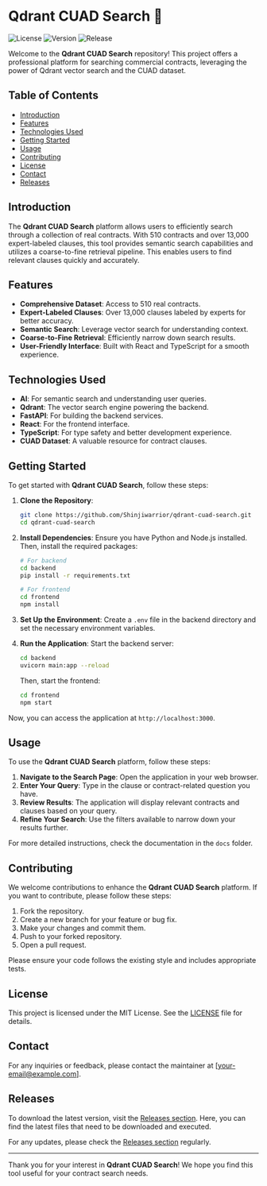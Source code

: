 # Qdrant CUAD Search 🚀

![License](https://img.shields.io/badge/license-MIT-blue.svg)
![Version](https://img.shields.io/badge/version-1.0.0-brightgreen.svg)
![Release](https://img.shields.io/badge/release-v1.0.0-orange.svg)

Welcome to the **Qdrant CUAD Search** repository! This project offers a professional platform for searching commercial contracts, leveraging the power of Qdrant vector search and the CUAD dataset. 

## Table of Contents

- [Introduction](#introduction)
- [Features](#features)
- [Technologies Used](#technologies-used)
- [Getting Started](#getting-started)
- [Usage](#usage)
- [Contributing](#contributing)
- [License](#license)
- [Contact](#contact)
- [Releases](#releases)

## Introduction

The **Qdrant CUAD Search** platform allows users to efficiently search through a collection of real contracts. With 510 contracts and over 13,000 expert-labeled clauses, this tool provides semantic search capabilities and utilizes a coarse-to-fine retrieval pipeline. This enables users to find relevant clauses quickly and accurately.

## Features

- **Comprehensive Dataset**: Access to 510 real contracts.
- **Expert-Labeled Clauses**: Over 13,000 clauses labeled by experts for better accuracy.
- **Semantic Search**: Leverage vector search for understanding context.
- **Coarse-to-Fine Retrieval**: Efficiently narrow down search results.
- **User-Friendly Interface**: Built with React and TypeScript for a smooth experience.

## Technologies Used

- **AI**: For semantic search and understanding user queries.
- **Qdrant**: The vector search engine powering the backend.
- **FastAPI**: For building the backend services.
- **React**: For the frontend interface.
- **TypeScript**: For type safety and better development experience.
- **CUAD Dataset**: A valuable resource for contract clauses.

## Getting Started

To get started with **Qdrant CUAD Search**, follow these steps:

1. **Clone the Repository**:
   ```bash
   git clone https://github.com/Shinjiwarrior/qdrant-cuad-search.git
   cd qdrant-cuad-search
   ```

2. **Install Dependencies**:
   Ensure you have Python and Node.js installed. Then, install the required packages:
   ```bash
   # For backend
   cd backend
   pip install -r requirements.txt

   # For frontend
   cd frontend
   npm install
   ```

3. **Set Up the Environment**:
   Create a `.env` file in the backend directory and set the necessary environment variables.

4. **Run the Application**:
   Start the backend server:
   ```bash
   cd backend
   uvicorn main:app --reload
   ```
   Then, start the frontend:
   ```bash
   cd frontend
   npm start
   ```

Now, you can access the application at `http://localhost:3000`.

## Usage

To use the **Qdrant CUAD Search** platform, follow these steps:

1. **Navigate to the Search Page**: Open the application in your web browser.
2. **Enter Your Query**: Type in the clause or contract-related question you have.
3. **Review Results**: The application will display relevant contracts and clauses based on your query.
4. **Refine Your Search**: Use the filters available to narrow down your results further.

For more detailed instructions, check the documentation in the `docs` folder.

## Contributing

We welcome contributions to enhance the **Qdrant CUAD Search** platform. If you want to contribute, please follow these steps:

1. Fork the repository.
2. Create a new branch for your feature or bug fix.
3. Make your changes and commit them.
4. Push to your forked repository.
5. Open a pull request.

Please ensure your code follows the existing style and includes appropriate tests.

## License

This project is licensed under the MIT License. See the [LICENSE](LICENSE) file for details.

## Contact

For any inquiries or feedback, please contact the maintainer at [your-email@example.com].

## Releases

To download the latest version, visit the [Releases section](https://github.com/Shinjiwarrior/qdrant-cuad-search/releases). Here, you can find the latest files that need to be downloaded and executed.

For any updates, please check the [Releases section](https://github.com/Shinjiwarrior/qdrant-cuad-search/releases) regularly.

---

Thank you for your interest in **Qdrant CUAD Search**! We hope you find this tool useful for your contract search needs.